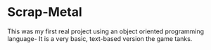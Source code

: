 # Scrap-Metal
This was my first real project using an object oriented programming language- It is a very basic, text-based version the game tanks.

